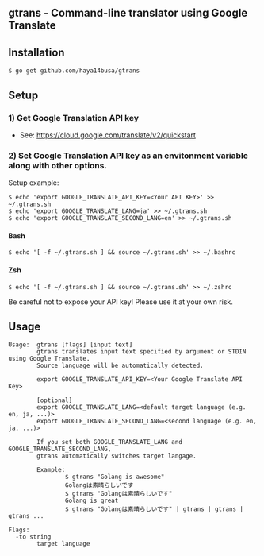 ## gtrans - Command-line translator using Google Translate

## Installation

```
$ go get github.com/haya14busa/gtrans
```

## Setup

### 1) Get Google Translation API key
- See: https://cloud.google.com/translate/v2/quickstart

### 2) Set Google Translation API key as an envitonment variable along with other options.

Setup example:

```
$ echo 'export GOOGLE_TRANSLATE_API_KEY=<Your API KEY>' >> ~/.gtrans.sh
$ echo 'export GOOGLE_TRANSLATE_LANG=ja' >> ~/.gtrans.sh
$ echo 'export GOOGLE_TRANSLATE_SECOND_LANG=en' >> ~/.gtrans.sh
```

#### Bash
```
$ echo '[ -f ~/.gtrans.sh ] && source ~/.gtrans.sh' >> ~/.bashrc
```
#### Zsh
```
$ echo '[ -f ~/.gtrans.sh ] && source ~/.gtrans.sh' >> ~/.zshrc
```

Be careful not to expose your API key! Please use it at your own risk.

## Usage

```
Usage:  gtrans [flags] [input text]
        gtrans translates input text specified by argument or STDIN using Google Translate.
        Source language will be automatically detected.

        export GOOGLE_TRANSLATE_API_KEY=<Your Google Translate API Key>

        [optional]
        export GOOGLE_TRANSLATE_LANG=<default target language (e.g. en, ja, ...)>
        export GOOGLE_TRANSLATE_SECOND_LANG=<second language (e.g. en, ja, ...)>

        If you set both GOOGLE_TRANSLATE_LANG and GOOGLE_TRANSLATE_SECOND_LANG,
        gtrans automatically switches target langage.

        Example:
                $ gtrans "Golang is awesome"
                Golangは素晴らしいです
                $ gtrans "Golangは素晴らしいです"
                Golang is great
                $ gtrans "Golangは素晴らしいです" | gtrans | gtrans | gtrans ...

Flags:
  -to string
        target language
```
